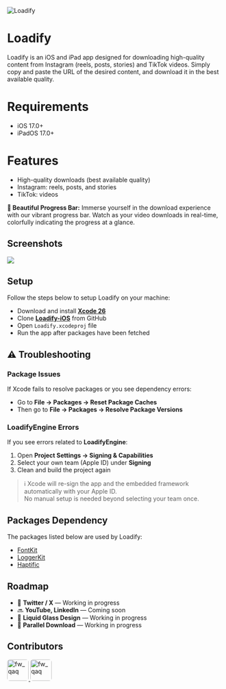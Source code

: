![Loadify](https://vishwaiosdev.github.io/global-images/loadify-cover.png)

# Loadify

Loadify is an iOS and iPad app designed for downloading high-quality content from Instagram (reels, posts, stories) and TikTok videos. Simply copy and paste the URL of the desired content, and download it in the best available quality.

# Requirements

- iOS 17.0+
- iPadOS 17.0+

# Features

- High-quality downloads (best available quality)
- Instagram: reels, posts, and stories
- TikTok: videos

**🌈 Beautiful Progress Bar:** Immerse yourself in the download experience with our vibrant progress bar. Watch as your video downloads in real-time, colorfully indicating the progress at a glance.

## Screenshots

<div style="flex-direction: row"> 
    <img src="https://github.com/user-attachments/assets/cb3a1fef-695e-4fe0-aaaa-5e53af80418b" />
</div>

## Setup

Follow the steps below to setup Loadify on your machine:

- Download and install [**Xcode 26**](https://apps.apple.com/in/app/xcode/id497799835?mt=12)
- Clone [**Loadify-iOS**](https://github.com/VishwaiOSDev/Loadify-iOS) from GitHub
- Open `Loadify.xcodeproj` file
- Run the app after packages have been fetched

## ⚠️ Troubleshooting

### Package Issues
If Xcode fails to resolve packages or you see dependency errors:

- Go to **File → Packages → Reset Package Caches**  
- Then go to **File → Packages → Resolve Package Versions**

### LoadifyEngine Errors
If you see errors related to **LoadifyEngine**:

1. Open **Project Settings → Signing & Capabilities**  
2. Select your own team (Apple ID) under **Signing**  
3. Clean and build the project again  

> ℹ️ Xcode will re-sign the app and the embedded framework automatically with your Apple ID.  
> No manual setup is needed beyond selecting your team once.

## Packages Dependency

The packages listed below are used by Loadify:

- [FontKit](https://github.com/VishwaiOSDev/FontKit)
- [LoggerKit](https://github.com/VishwaiOSDev/LoggerKit)
- [Haptific](https://github.com/Vignesh-Thangamariappan/Haptific)

## Roadmap

- 🚧 **Twitter / X** — Working in progress  
- 🔜 **YouTube, LinkedIn** — Coming soon  
- 🚧 **Liquid Glass Design** — Working in progress  
- 🚧 **Parallel Download** — Working in progress  

## Contributors

<a href="https://github.com/jimjimrao" title="Jimmy Rao">
  <img src="https://avatars.githubusercontent.com/u/32654532?v=4" style="border-radius: 12%;" width="50;" alt="fw_qaq"/>
</a>
<a href="https://github.com/PinkeshGjr" title="Pinkesh Gajera">
  <img src="https://avatars.githubusercontent.com/u/16368009?v=4" style="border-radius: 12%;" width="50;" alt="fw_qaq"/>
</a>
